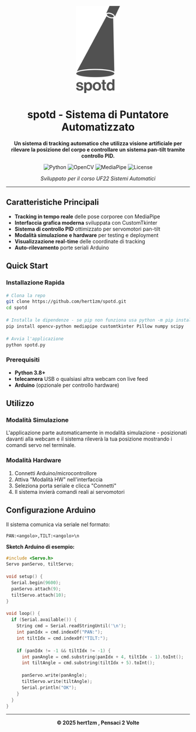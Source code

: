 <div align="center">
  <img src="docs/logo_grey.png" alt="SPOTD Logo" width="120"/>
  
  # spotd - Sistema di Puntatore Automatizzato
  
  **Un sistema di tracking automatico che utilizza visione artificiale per rilevare la posizione del corpo e controllare un sistema pan-tilt tramite controllo PID.**
  
  ![Python](https://img.shields.io/badge/python-3.8+-blue.svg)
  ![OpenCV](https://img.shields.io/badge/OpenCV-4.x-green.svg)
  ![MediaPipe](https://img.shields.io/badge/MediaPipe-latest-orange.svg)
  ![License](https://img.shields.io/badge/license-MIT-blue.svg)
  
  *Sviluppato per il corso UF22 Sistemi Automatici*
  
</div>

---

## Caratteristiche Principali

- **Tracking in tempo reale** delle pose corporee con MediaPipe
- **Interfaccia grafica moderna** sviluppata con CustomTkinter
- **Sistema di controllo PID** ottimizzato per servomotori pan-tilt
- **Modalità simulazione e hardware** per testing e deployment
- **Visualizzazione real-time** delle coordinate di tracking
- **Auto-rilevamento** porte seriali Arduino

## Quick Start

### Installazione Rapida

```bash
# Clona la repo
git clone https://github.com/hert1zm/spotd.git
cd spotd

# Installa le dipendenze - se pip non funziona usa python -m pip install ...
pip install opencv-python mediapipe customtkinter Pillow numpy scipy

# Avvia l'applicazione
python spotd.py
```

### Prerequisiti

- **Python 3.8+**
- **telecamera** USB o qualsiasi altra webcam con live feed
- **Arduino** (opzionale per controllo hardware)

## Utilizzo

### Modalità Simulazione
L'applicazione parte automaticamente in modalità simulazione - posizionati davanti alla webcam e il sistema rileverà la tua posizione mostrando i comandi servo nel terminale.

### Modalità Hardware
1. Connetti Arduino/microcontrollore
2. Attiva "Modalità HW" nell'interfaccia
3. Seleziona porta seriale e clicca "Connetti"
4. Il sistema invierà comandi reali ai servomotori

## Configurazione Arduino

Il sistema comunica via seriale nel formato:
```
PAN:<angolo>,TILT:<angolo>\n
```

**Sketch Arduino di esempio:**
```cpp
#include <Servo.h>
Servo panServo, tiltServo;

void setup() {
  Serial.begin(9600);
  panServo.attach(9);
  tiltServo.attach(10);
}

void loop() {
  if (Serial.available()) {
    String cmd = Serial.readStringUntil('\n');
    int panIdx = cmd.indexOf("PAN:");
    int tiltIdx = cmd.indexOf("TILT:");
    
    if (panIdx != -1 && tiltIdx != -1) {
      int panAngle = cmd.substring(panIdx + 4, tiltIdx - 1).toInt();
      int tiltAngle = cmd.substring(tiltIdx + 5).toInt();
      
      panServo.write(panAngle);
      tiltServo.write(tiltAngle);
      Serial.println("OK");
    }
  }
}
```
---

<div align="center">
  
**© 2025 hert1zm , Pensaci 2 Volte**

</div>

